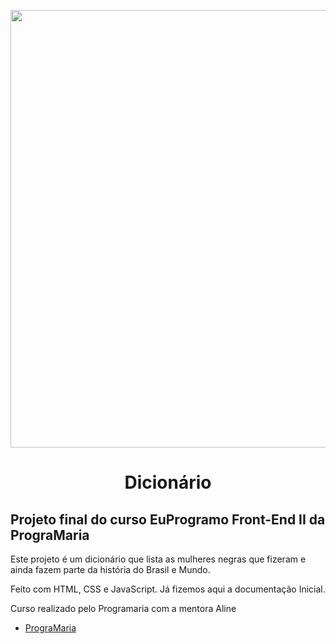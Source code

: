  <p align="center">
    <img width="700" src="https://user-images.githubusercontent.com/102911341/206719895-8ebcea31-b5d5-40e6-ba12-16069aebe885.png">
</p>
 
 
 <p> <h1 align="center">Dicionário</h1></p>
     

 
 

 
 ## Projeto final do curso EuProgramo Front-End II da PrograMaria

  Este projeto é um dicionário que lista as mulheres negras que fizeram e ainda fazem parte
da história do Brasil e Mundo.

 Feito com HTML, CSS e JavaScript. Já fizemos aqui a
documentação Inicial.

Curso realizado pelo Programaria com a mentora Aline

- [PrograMaria](https://www.programaria.org/)
